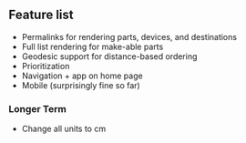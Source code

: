 ## Feature list

- Permalinks for rendering parts, devices, and destinations
- Full list rendering for make-able parts
- Geodesic support for distance-based ordering
- Prioritization
- Navigation + app on home page
- Mobile (surprisingly fine so far)

### Longer Term
- Change all units to cm